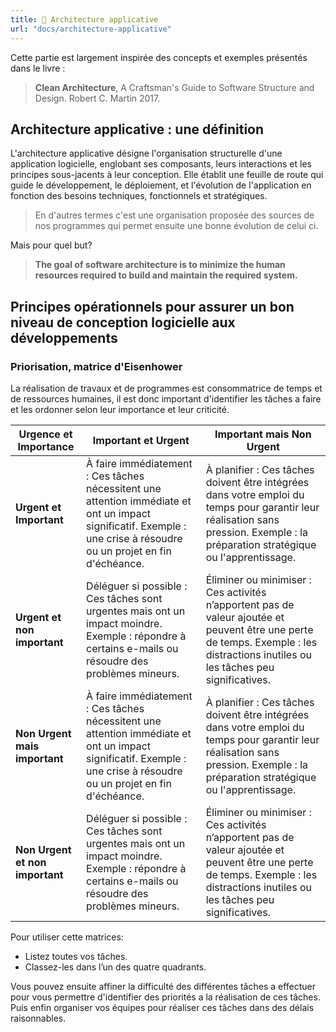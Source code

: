 ```yaml
---
title: 🧱 Architecture applicative
url: "docs/architecture-applicative"
---
```


Cette partie est largement inspirée des concepts et exemples présentés dans le livre :

> **Clean Architecture**, A Craftsman's Guide to Software Structure and Design. Robert C. Martin 2017.

## Architecture applicative : une définition

L'architecture applicative désigne l'organisation structurelle d'une application logicielle, englobant ses composants, leurs interactions et les principes sous-jacents à leur conception. Elle établit une feuille de route qui guide le développement, le déploiement, et l'évolution de l'application en fonction des besoins techniques, fonctionnels et stratégiques.

> En d'autres termes c'est une organisation proposée des sources de nos programmes qui permet ensuite une bonne évolution de celui ci.

Mais pour quel but?

> **The goal of software architecture is to minimize the human resources required to build and maintain the required system.**

## Principes opérationnels pour assurer un bon niveau de conception logicielle aux développements

### Priorisation, matrice d'Eisenhower

La réalisation de travaux et de programmes est consommatrice de temps et de ressources humaines, il est donc important d'identifier les tâches a faire et les ordonner selon leur importance et leur criticité.


| Urgence et Importance | Important et Urgent                  | Important mais Non Urgent           |
|---------------------|--------------------------------------|-------------------------------------|
| **Urgent et Important**         | À faire immédiatement : Ces tâches nécessitent une attention immédiate et ont un impact significatif. Exemple : une crise à résoudre ou un projet en fin d'échéance. | À planifier : Ces tâches doivent être intégrées dans votre emploi du temps pour garantir leur réalisation sans pression. Exemple : la préparation stratégique ou l'apprentissage. |
| **Urgent et non important**     | Déléguer si possible : Ces tâches sont urgentes mais ont un impact moindre. Exemple : répondre à certains e-mails ou résoudre des problèmes mineurs. | Éliminer ou minimiser : Ces activités n’apportent pas de valeur ajoutée et peuvent être une perte de temps. Exemple : les distractions inutiles ou les tâches peu significatives. |
| **Non Urgent mais important**         | À faire immédiatement : Ces tâches nécessitent une attention immédiate et ont un impact significatif. Exemple : une crise à résoudre ou un projet en fin d'échéance. | À planifier : Ces tâches doivent être intégrées dans votre emploi du temps pour garantir leur réalisation sans pression. Exemple : la préparation stratégique ou l'apprentissage. |
| **Non Urgent et non important**     | Déléguer si possible : Ces tâches sont urgentes mais ont un impact moindre. Exemple : répondre à certains e-mails ou résoudre des problèmes mineurs. | Éliminer ou minimiser : Ces activités n’apportent pas de valeur ajoutée et peuvent être une perte de temps. Exemple : les distractions inutiles ou les tâches peu significatives. |

Pour utiliser cette matrices:

- Listez toutes vos tâches.
- Classez-les dans l’un des quatre quadrants.

Vous pouvez ensuite affiner la difficulté des différentes tâches a effectuer pour vous permettre d'identifier des priorités a la réalisation de ces tâches. Puis enfin organiser vos équipes pour réaliser ces tâches dans des délais raisonnables.

